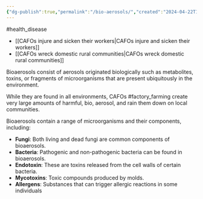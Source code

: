 ```yaml
---
{"dg-publish":true,"permalink":"/bio-aerosols/","created":"2024-04-22T12:45:39.000+01:00","updated":"2025-09-28T23:43:27.908+01:00"}
---
```


#health_disease

- [[CAFOs injure and sicken their workers\|CAFOs injure and sicken their workers]]
- [[CAFOs wreck domestic rural communities\|CAFOs wreck domestic rural communities]]

Bioaerosols consist of aerosols originated biologically such as metabolites, toxins, or fragments of microorganisms that are present ubiquitously in the environment.

While they are found in all environments,  CAFOs #factory_farming create very large amounts of harmful, bio, aerosol, and rain them down on local communities.

Bioaerosols contain a range of microorganisms and their components, including:
- **Fungi**: Both living and dead fungi are common components of bioaerosols.
- **Bacteria**: Pathogenic and non-pathogenic bacteria can be found in bioaerosols.
- **Endotoxin**: These are toxins released from the cell walls of certain bacteria.
- **Mycotoxins**: Toxic compounds produced by molds.
- **Allergens**: Substances that can trigger allergic reactions in some individuals